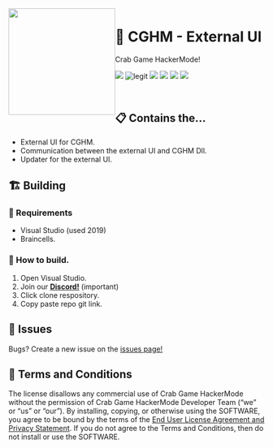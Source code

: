 
<img height="210" align="left" src="https://i.kym-cdn.com/photos/images/original/000/963/789/6be.gif" style="margin:0px 0px 20px 0px"/>

<div>
  <h1><b>🦀 CGHM - External UI</b></h1>
  <p>Crab Game HackerMode!</p>
</div>

![](https://img.shields.io/badge/Made%20in-💻%20C%23-97C9E0)
![legit](https://img.shields.io/badge/code%20quality-A-45BF17)
![](https://img.shields.io/badge/vulnerabilities-0-46C018)
[![](https://img.shields.io/discord/905112200618860576)](https://discord.gg/n6AW3q4ewQ)
![](https://github.com/AlizerUncaged/CGHM-External-UI/actions/workflows/dotnet.yml/badge.svg)
![](https://img.shields.io/badge/license-no%20commercial%20use-8DBA05)

<br>

## 📋 Contains the...
- External UI for CGHM.
- Communication between the external UI and CGHM Dll.
- Updater for the external UI.

## 🏗️ Building
### 📝 Requirements
- Visual Studio (used 2019)
- Braincells.
### 🔨 How to build.
1. Open Visual Studio.
1. Join our [**Discord!**](https://discord.gg/n6AW3q4ewQ) (important)
1. Click clone respository.
1. Copy paste repo git link.

## 🐞 Issues
Bugs? Create a new issue on the [issues page!](https://github.com/AlizerUncaged/mr-krabs/issues)

## 📧 Terms and Conditions
The license disallows any commercial use of Crab Game HackerMode without the permission of Crab Game HackerMode Developer Team (“we” or “us” or “our”). By installing, copying, or otherwise using the SOFTWARE, you agree to be bound by the terms of the [End User License Agreement and Privacy Statement](LICENSE). If you do not agree to the Terms and Conditions, then do not install or use the SOFTWARE.